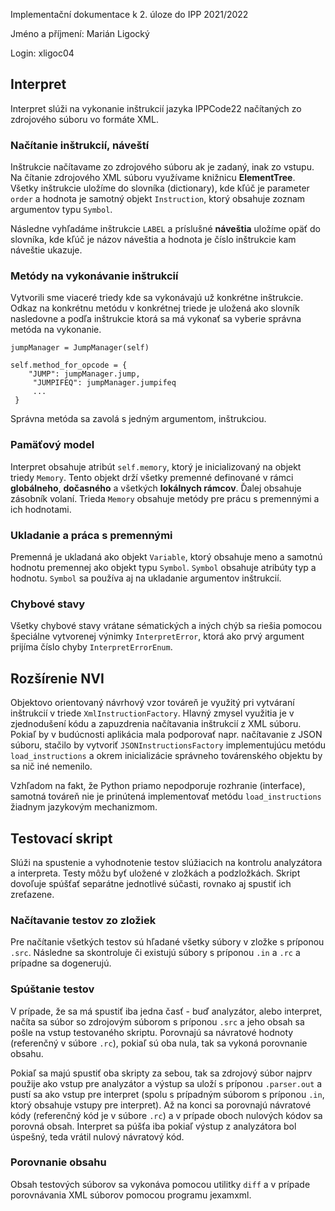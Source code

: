 Implementační dokumentace k 2. úloze do IPP 2021/2022

Jméno a příjmení: Marián Ligocký

Login: xligoc04

## Interpret

Interpret slúži na vykonanie inštrukcií jazyka IPPCode22 načítaných zo zdrojového súboru vo formáte XML.

### Načítanie inštrukcií, náveští

Inštrukcie načítavame zo zdrojového súboru ak je zadaný, inak zo vstupu. Na čítanie zdrojového XML súboru využívame
knižnicu **ElementTree**. Všetky inštrukcie uložíme do slovníka (dictionary), kde kľúč je parameter `order` a hodnota je
samotný objekt `Instruction`, ktorý obsahuje zoznam argumentov typu `Symbol`.

Následne vyhľadáme inštrukcie `LABEL` a príslušné **náveštia** uložíme opäť do slovníka, kde kľúč je názov náveštia a
hodnota je číslo inštrukcie kam náveštie ukazuje.

### Metódy na vykonávanie inštrukcií

Vytvorili sme viaceré triedy kde sa vykonávajú už konkrétne inštrukcie. Odkaz na konkrétnu metódu v konkrétnej triede je
uložená ako slovník nasledovne a podľa inštrukcie ktorá sa má vykonať sa vyberie správna metóda na vykonanie.

```
jumpManager = JumpManager(self)

self.method_for_opcode = {
    "JUMP": jumpManager.jump,
     "JUMPIFEQ": jumpManager.jumpifeq
     ...
 }
```

Správna metóda sa zavolá s jedným argumentom, inštrukciou.

### Pamäťový model

Interpret obsahuje atribút `self.memory`, ktorý je inicializovaný na objekt triedy `Memory`. Tento objekt drží všetky
premenné definované v rámci **globálneho**, **dočasného** a všetkých **lokálnych rámcov**. Ďalej obsahuje zásobník
volaní. Trieda `Memory` obsahuje metódy pre prácu s premennými a ich hodnotami.

### Ukladanie a práca s premennými

Premenná je ukladaná ako objekt `Variable`, ktorý obsahuje meno a samotnú hodnotu premennej ako objekt typu `Symbol`.
`Symbol` obsahuje atribúty typ a hodnotu. `Symbol` sa používa aj na ukladanie argumentov inštrukcií.

### Chybové stavy

Všetky chybové stavy vrátane sématických a iných chýb sa riešia pomocou špeciálne vytvorenej výnimky `InterpretError`,
ktorá ako prvý argument prijíma číslo chyby `InterpretErrorEnum`.

## Rozšírenie NVI

Objektovo orientovaný návrhový vzor továreň je využitý pri vytváraní inštrukcií v triede `XmlInstructionFactory`. Hlavný
zmysel využitia je v zjednodušení kódu a zapuzdrenia načítavania inštrukcií z XML súboru. Pokiaľ by v budúcnosti
aplikácia mala podporovať napr. načítavanie z JSON súboru, stačilo by vytvoriť `JSONInstructionsFactory` implementujúcu
metódu `load_instructions` a okrem inicializácie správneho továrenského objektu by sa nič iné nemenilo.

Vzhľadom na fakt, že Python priamo nepodporuje rozhranie (interface), samotná továreň nie je prinútená implementovať
metódu `load_instructions` žiadnym jazykovým mechanizmom. 

## Testovací skript

Slúži na spustenie a vyhodnotenie testov slúžiacich na kontrolu analyzátora a interpreta. Testy môžu byť uložené v
zložkách a podzložkách. Skript dovoľuje spúšťať separátne jednotlivé súčasti, rovnako aj spustiť ich zreťazene.

### Načítavanie testov zo zložiek

Pre načítanie všetkých testov sú hľadané všetky súbory v zložke s príponou `.src`. Následne sa skontroluje či existujú
súbory s príponou `.in` a `.rc` a prípadne sa dogenerujú.

### Spúštanie testov

V prípade, že sa má spustiť iba jedna časť - buď analyzátor, alebo interpret, načíta sa súbor so zdrojovým súborom s
príponou `.src` a jeho obsah sa pošle na vstup testovaného skriptu. Porovnajú sa návratové hodnoty (referenčný v
súbore `.rc`), pokiaľ sú oba nula, tak sa vykoná porovnanie obsahu.

Pokiaľ sa majú spustiť oba skripty za sebou, tak sa zdrojový súbor najprv použije ako vstup pre analyzátor a výstup sa
uloží s príponou `.parser.out` a pustí sa ako vstup pre interpret (spolu s prípadným súborom s príponou `.in`, ktorý
obsahuje vstupy pre interpret). Až na konci sa porovnajú návratové kódy (referenčný kód je v súbore `.rc`) a v prípade
oboch nulových kódov sa porovná obsah. Interpret sa púšťa iba pokiaľ výstup z analyzátora bol úspešný, teda vrátil
nulový návratový kód.

### Porovnanie obsahu

Obsah testových súborov sa vykonáva pomocou utilitky `diff` a v prípade porovnávania XML súborov pomocou programu
jexamxml. 
